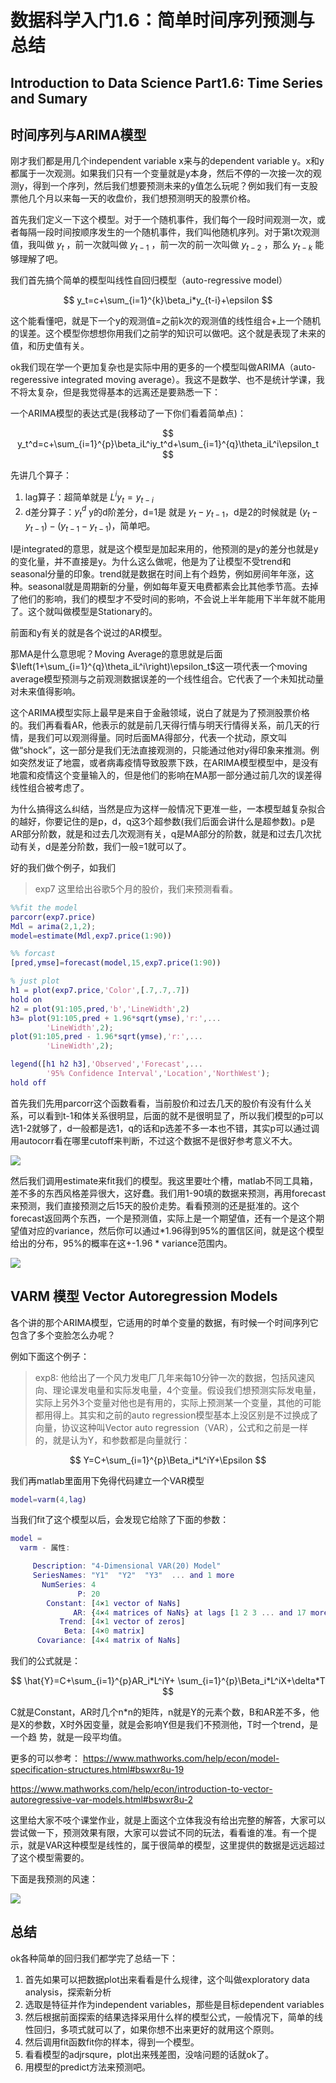 # 数据科学入门1.6：简单时间序列预测与总结

## Introduction to Data Science Part1.6: Time Series and Sumary
## 时间序列与ARIMA模型

刚才我们都是用几个independent variable x来与的dependent variable y。x和y都属于一次观测。如果我们只有一个变量就是y本身，然后不停的一次接一次的观测y，得到一个序列，然后我们想要预测未来的y值怎么玩呢？例如我们有一支股票他几个月以来每一天的收盘价，我们想预测明天的股票价格。

首先我们定义一下这个模型。对于一个随机事件，我们每个一段时间观测一次，或者每隔一段时间按顺序发生的一个随机事件，我们叫他随机序列。对于第t次观测值，我叫做 $y_t$ ，前一次就叫做 $y_{t-1}$ ，前一次的前一次叫做 $y_{t-2}$ ，那么 $y_{t-k}$ 能够理解了吧。

我们首先搞个简单的模型叫线性自回归模型（auto-regressive model）

$$
y_t=c+\sum_{i=1}^{k}\beta_i*y_{t-i}+\epsilon
$$

这个能看懂吧，就是下一个y的观测值=之前k次的观测值的线性组合+上一个随机的误差。这个模型你想想你用我们之前学的知识可以做吧。这个就是表现了未来的值，和历史值有关。

ok我们现在学一个更加复杂也是实际中用的更多的一个模型叫做ARIMA（auto-regeressive integrated moving average）。我这不是数学、也不是统计学课，我不将太复杂，但是我觉得基本的远离还是要熟悉一下：

一个ARIMA模型的表达式是(我移动了一下你们看着简单点)：

$$
y_t^d=c+\sum_{i=1}^{p}\beta_iL^iy_t^d+\sum_{i=1}^{q}\theta_iL^i\epsilon_t
$$

先讲几个算子：
1. lag算子：超简单就是 $L^iy_t=y_{t-i}$
2. d差分算子：$y_t^d$ y的d阶差分，d=1是 就是 $y_t-y_{t-1}$，d是2的时候就是 $(y_t-y_{t-1})-(y_{t-1}-y_{t-1})$，简单吧。

I是integrated的意思，就是这个模型是加起来用的，他预测的是y的差分也就是y的变化量，并不直接是y。为什么这么做呢，他是为了让模型不受trend和seasonal分量的印象。trend就是数据在时间上有个趋势，例如房间年年涨，这种。seasonal就是周期新的分量，例如每年夏天电费都素会比其他季节高。去掉了他们的影响，我们的模型才不受时间的影响，不会说上半年能用下半年就不能用了。这个就叫做模型是Stationary的。

前面和y有关的就是各个说过的AR模型。

那MA是什么意思呢？Moving Average的意思就是后面$\left(1+\sum_{i=1}^{q}\theta_iL^i\right)\epsilon_t$这一项代表一个moving average模型预测与之前观测数据误差的一个线性组合。它代表了一个未知扰动量对未来值得影响。

这个ARIMA模型实际上最早是来自于金融领域，说白了就是为了预测股票价格的。我们再看看AR，他表示的就是前几天得行情与明天行情得关系，前几天的行情，是我们可以观测得量。同时后面MA得部分，代表一个扰动，原文叫做“shock”，这一部分是我们无法直接观测的，只能通过他对y得印象来推测。例如突然发证了地震，或者病毒疫情导致股票下跌，在ARIMA模型模型中，是没有地震和疫情这个变量输入的，但是他们的影响在MA那一部分通过前几次的误差得线性组合被考虑了。

为什么搞得这么纠结，当然是应为这样一般情况下更准一些，一本模型越复杂拟合的越好，你要记住的是p，d，q这3个超参数(我们后面会讲什么是超参数)。p是AR部分阶数，就是和过去几次观测有关，q是MA部分的阶数，就是和过去几次扰动有关，d是差分阶数，我们一般=1就可以了。

好的我们做个例子，如我们  
>exp7 这里给出谷歌5个月的股价，我们来预测看看。

```matlab
%%fit the model
parcorr(exp7.price)
Mdl = arima(2,1,2);
model=estimate(Mdl,exp7.price(1:90))

%% forcast
[pred,ymse]=forecast(model,15,exp7.price(1:90))

% just plot
h1 = plot(exp7.price,'Color',[.7,.7,.7])
hold on
h2 = plot(91:105,pred,'b','LineWidth',2)
h3= plot(91:105,pred + 1.96*sqrt(ymse),'r:',...
		'LineWidth',2);
plot(91:105,pred - 1.96*sqrt(ymse),'r:',...
		'LineWidth',2);

legend([h1 h2 h3],'Observed','Forecast',...
		'95% Confidence Interval','Location','NorthWest');
hold off

```
首先我们先用parcorr这个函数看看，当前股价和过去几天的股价有没有什么关系，可以看到t-1和体关系很明显，后面的就不是很明显了，所以我们模型的p可以选1-2就够了，d一般都是选1，q的话和p选差不多一本也不错，其实p可以通过调用autocorr看在哪里cutoff来判断，不过这个数据不是很好参考意义不大。  

![](2020-02-16-03-25-17.png)  

然后我们调用estimate来fit我们的模型。我这里要吐个槽，matlab不同工具箱，差不多的东西风格差异很大，这好蠢。我们用1-90填的数据来预测，再用forecast来预测，我们直接预测之后15天的股价走势。看看预测的还是挺准的。这个forecast返回两个东西，一个是预测值，实际上是一个期望值，还有一个是这个期望值对应的variance，然后你可以通过*1.96得到95%的置信区间，就是这个模型给出的分布，95%的概率在这+-1.96 * variance范围内。  

![](2020-02-16-03-25-39.png)

## VARM 模型 Vector Autoregression Models

各个讲的那个ARIMA模型，它适用的时单个变量的数据，有时候一个时间序列它包含了多个变脸怎么办呢？

例如下面这个例子：
>exp8: 他给出了一个风力发电厂几年来每10分钟一次的数据，包括风速风向、理论课发电量和实际发电量，4个变量。假设我们想预测实际发电量，实际上另外3个变量对他也是有用的，实际上预测某一个变量，其他的可能都用得上。其实和之前的auto regression模型基本上没区别是不过换成了向量，协议这种叫Vector auto regression（VAR），公式和之前是一样的，就是认为Y，和参数都是向量就行：

$$
Y=C+\sum_{i=1}^{p}\Beta_i*L^iY+\Epsilon
$$

我们再matlab里面用下免得代码建立一个VAR模型
```matlab
model=varm(4,lag)
```
当我们fit了这个模型以后，会发现它给除了下面的参数：
```matlab
model = 
  varm - 属性:

     Description: "4-Dimensional VAR(20) Model"
     SeriesNames: "Y1"  "Y2"  "Y3"  ... and 1 more
       NumSeries: 4
               P: 20
        Constant: [4×1 vector of NaNs]
              AR: {4×4 matrices of NaNs} at lags [1 2 3 ... and 17 more]
           Trend: [4×1 vector of zeros]
            Beta: [4×0 matrix]
      Covariance: [4×4 matrix of NaNs]
```

我们的公式就是：

$$
\hat{Y}=C+\sum_{i=1}^{p}AR_i*L^iY+ \sum_{i=1}^{p}\Beta_i*L^iX+\delta*T
$$

C就是Constant，AR时几个n*n的矩阵，n就是Y的元素个数，B和AR差不多，他是X的参数，X时外因变量，就是会影响Y但是我们不预测他，T时一个trend，是一个趋
势，就是一段平均值。

更多的可以参考：
https://www.mathworks.com/help/econ/model-specification-structures.html#bswxr8u-19

https://www.mathworks.com/help/econ/introduction-to-vector-autoregressive-var-models.html#bswxr8u-2

这里给大家不吱个课堂作业，就是上面这个立体我没有给出完整的解答，大家可以尝试做一下，预测效果有限，大家可以尝试不同的玩法，看看谁的准。有一个提示，就是VAR这种模型是线性的，属于很简单的模型，这里提供的数据是远远超过了这个模型需要的。

下面是我预测的风速：

![](2020-03-02-18-27-35.png)

## 总结

ok各种简单的回归我们都学完了总结一下：
1. 首先如果可以把数据plot出来看看是什么规律，这个叫做exploratory data analysis，探索新分析
2. 选取是特征并作为independent variables，那些是目标dependent variables
3. 然后根据前面探索的结果选择采用什么样的模型公式，一般情况下，简单的线性回归，多项式就可以了，如果你想不出来更好的就用这个原则。
4. 然后调用fit函数fit你的样本，得到一个模型。
5. 看看模型的adjrsqure，plot出来残差图，没啥问题的话就ok了。
6. 用模型的predict方法来预测吧。

